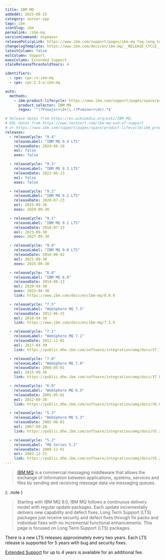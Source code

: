 ```yaml
---
title: IBM MQ
addedAt: 2025-08-15
category: server-app
tags: ibm
iconSlug: ibm
permalink: /ibm-mq
versionCommand: dspmqver
releasePolicyLink: https://www.ibm.com/support/pages/ibm-mq-faq-long-term-support-and-continuous-delivery-releases
changelogTemplate: https://www.ibm.com/docs/en/ibm-mq/__RELEASE_CYCLE__.x
latestColumn: false
eolColumn: Support
eoesColumn: Extended Support
staleReleaseThresholdYears: 4

identifiers:
  - cpe: cpe:/a:ibm:mq
  - cpe: cpe:2.3:a:ibm:mq

auto:
  methods:
    - ibm-product-lifecycle: https://www.ibm.com/support/pages/space/product-lifecycle/ibm_product_lifecycle_list.csv
      product_selector: IBM MQ
      regex: '^(?P<major>\d+)\.(?P<minor>\d+).*$'

# Release dates from https://en.wikipedia.org/wiki/IBM_MQ.
# EOL dates from https://www.techzert.com/ibm-mq-end-of-support
# or https://www.ibm.com/support/pages/space/product-lifecycle/ibm_product_lifecycle_list.csv.
releases:
  - releaseCycle: "9.4"
    releaseLabel: "IBM MQ 9.4 LTS"
    releaseDate: 2024-06-18
    eol: false
    eoes: false

  - releaseCycle: "9.3"
    releaseLabel: "IBM MQ 9.3 LTS"
    releaseDate: 2022-06-23
    eol: false
    eoes: false

  - releaseCycle: "9.2"
    releaseLabel: "IBM MQ 9.2 LTS"
    releaseDate: 2020-07-23
    eol: 2025-09-30
    eoes: 2029-09-30

  - releaseCycle: "9.1"
    releaseLabel: "IBM MQ 9.1 LTS"
    releaseDate: 2018-07-23
    eol: 2023-09-30
    eoes: 2027-09-30

  - releaseCycle: "9.0"
    releaseLabel: "IBM MQ 9.0 LTS"
    releaseDate: 2016-06-02
    eol: 2021-09-30
    eoes: 2025-09-30

  - releaseCycle: "8.0"
    releaseLabel: "IBM MQ 8.0"
    releaseDate: 2014-06-13
    eol: 2020-04-30
    eoes: 2023-04-30
    link: https://www.ibm.com/docs/en/ibm-mq/8.0.0

  - releaseCycle: "7.5"
    releaseLabel: "WebSphere MQ 7.5"
    releaseDate: 2012-06-15
    eol: 2018-04-30
    link: https://www.ibm.com/docs/en/ibm-mq/7.5.0

  - releaseCycle: "7.1"
    releaseLabel: "WebSphere MQ 7.1"
    releaseDate: 2011-11-01
    eol: 2017-04-30
    link: https://public.dhe.ibm.com/software/integration/wmq/docs/V7.1/

  - releaseCycle: "7.0"
    releaseLabel: "WebSphere MQ 7.0"
    releaseDate: 2008-05-01
    eol: 2015-09-30
    link: https://public.dhe.ibm.com/software/integration/wmq/docs/V7.0/

  - releaseCycle: "6.0"
    releaseLabel: "WebSphere MQ 6.X"
    releaseDate: 2005-05-01
    eol: 2012-09-30
    link: https://public.dhe.ibm.com/software/integration/wmq/docs/V6.0/

  - releaseCycle: "5.3"
    releaseLabel: "WebSphere MQ 5.3"
    releaseDate: 2002-06-01
    eol: 2007-09-28
    link: https://public.dhe.ibm.com/software/integration/wmq/docs/V5.3/

  - releaseCycle: "5.2"
    releaseLabel: "MQ Series 5.2"
    releaseDate: 2000-12-01
    eol: 2003-12-31
    link: https://public.dhe.ibm.com/software/integration/wmq/docs/V5.2/
---
```


> [IBM MQ](https://www.ibm.com/products/mq) is a commercial messaging middleware that allows the exchange of information
> between applications, systems, services and files by sending and receiving message data via messaging queues.

{: .note }

> Starting with IBM MQ 9.0, IBM MQ follows a continuous delivery model with regular update packages.
> Each update incrementally delivers new capability and defect fixes.
> Long Term Support (LTS) packages just receive security and defect fixes through fix packs and individual fixes with no incremental functional enhancements.
> This page is focused on Long Term Support (LTS) packages.

There is a new LTS releases approximately every two years.
Each LTS release is supported for 5 years with bug and security fixes.

[Extended Support](https://www.ibm.com/support/pages/node/7008589) for up to 4 years is available for an additional fee.
